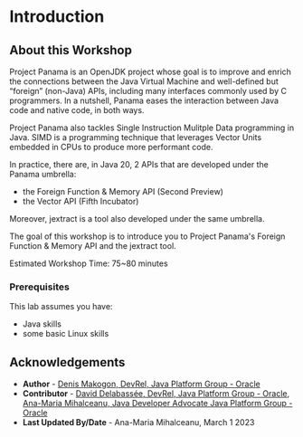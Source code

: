 # Introduction

## About this Workshop


Project Panama is an OpenJDK project whose goal is to improve and enrich the connections between the Java Virtual Machine and well-defined but “foreign” (non-Java) APIs, including many interfaces commonly used by C programmers. In a nutshell, Panama eases the interaction between Java code and native code, in both ways.

Project Panama also tackles Single Instruction Mulitple Data programming in Java. SIMD is a programming technique that leverages Vector Units embedded in CPUs to produce more performant code. 

In practice, there are, in Java 20, 2 APIs that are developed under the Panama umbrella:
- the Foreign Function & Memory API (Second Preview)
- the Vector API (Fifth Incubator)

Moreover, jextract is a tool also developed under the same umbrella.

The goal of this workshop is to introduce you to Project Panama's Foreign Function & Memory API and the jextract tool. 

Estimated Workshop Time: 75~80 minutes

### Prerequisites

This lab assumes you have:
* Java skills
* some basic Linux skills


## Acknowledgements
* **Author** - [Denis Makogon, DevRel, Java Platform Group - Oracle](https://twitter.com/denis_makogon)
* **Contributor** -  [David Delabassée, DevRel, Java Platform Group - Oracle](https://twitter.com/delabassee), [Ana-Maria Mihalceanu, Java Developer Advocate Java Platform Group - Oracle](https://twitter.com/ammbra1508)
* **Last Updated By/Date** - Ana-Maria Mihalceanu, March 1 2023
